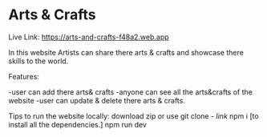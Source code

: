 # Arts & Crafts

Live Link: https://arts-and-crafts-f48a2.web.app

In this website Artists can share there arts & crafts and showcase there skills to the world.

Features: 

-user can add there arts& crafts
-anyone can see all the arts&crafts of the website
-user can update & delete there arts & crafts.

Tips to run the website locally:
download zip or use git clone - *link*
npm i [to install all the dependencies.]
npm run dev

